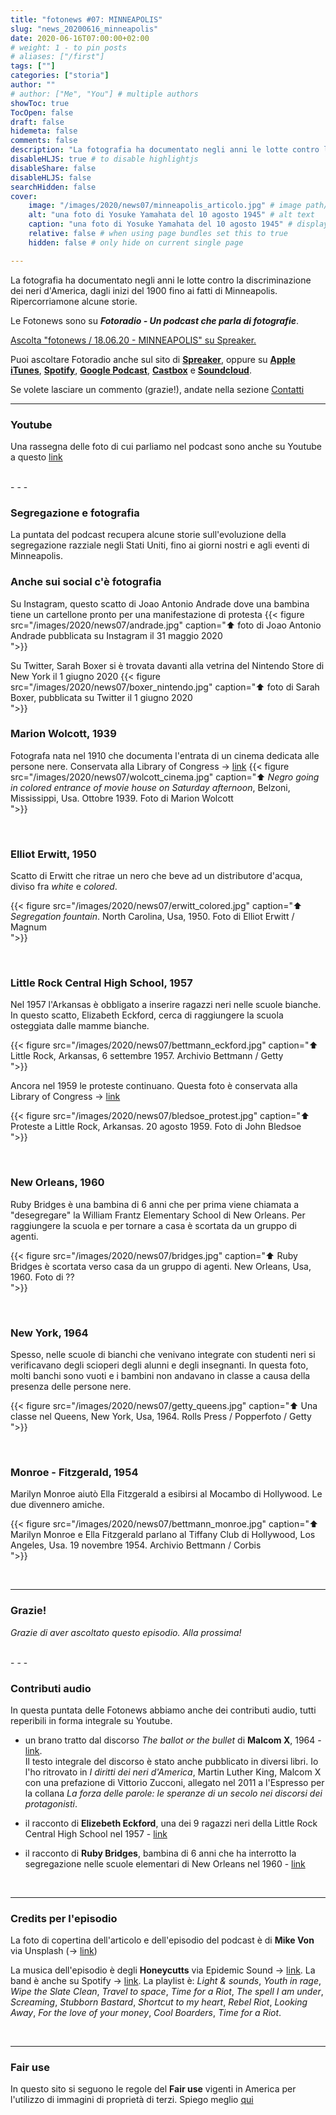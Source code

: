 ```yaml
---
title: "fotonews #07: MINNEAPOLIS"
slug: "news_20200616_minneapolis"
date: 2020-06-16T07:00:00+02:00
# weight: 1 - to pin posts
# aliases: ["/first"]
tags: [""]
categories: ["storia"]
author: ""
# author: ["Me", "You"] # multiple authors
showToc: true
TocOpen: false
draft: false
hidemeta: false
comments: false
description: "La fotografia ha documentato negli anni le lotte contro la discriminazione dei neri d'America, dagli inizi del 1900 fino ai fatti di Minneapolis. Ripercorriamone alcune storie"
disableHLJS: true # to disable highlightjs
disableShare: false
disableHLJS: false
searchHidden: false
cover:
    image: "/images/2020/news07/minneapolis_articolo.jpg" # image path/url
    alt: "una foto di Yosuke Yamahata del 10 agosto 1945" # alt text
    caption: "una foto di Yosuke Yamahata del 10 agosto 1945" # display caption under cover
    relative: false # when using page bundles set this to true
    hidden: false # only hide on current single page

---
```


La fotografia ha documentato negli anni le lotte contro la discriminazione dei neri d'America, dagli inizi del 1900 fino ai fatti di Minneapolis. Ripercorriamone alcune storie.
<!--more-->

Le Fotonews sono su **_Fotoradio - Un podcast che parla di fotografie_**.

<a class="spreaker-player" href="https://www.spreaker.com/episode/31521129" data-resource="episode_id=31521129" data-width="100%" data-height="200px" data-theme="light" data-playlist="false" data-playlist-continuous="false" data-autoplay="false" data-live-autoplay="false" data-chapters-image="true" data-episode-image-position="right" data-hide-logo="false" data-hide-likes="false" data-hide-comments="false" data-hide-sharing="false" data-hide-download="false">Ascolta "fotonews &#x2F; 18.06.20 - MINNEAPOLIS" su Spreaker.</a>

Puoi ascoltare Fotoradio anche sul sito di <a href="https://www.spreaker.com/show/fotoradio-un-podcast-sulle-fotografie">**Spreaker**</a>, oppure su <a target="blank" href="https://podcasts.apple.com/it/podcast/fotoradio-un-podcast-sulle-fotografie/id1473090985">**Apple iTunes**</a>, <a target="blank" href="https://open.spotify.com/show/3dzBBFOJD2gaz2pRdhlzYh">**Spotify**</a>, <a target="blank" href="https://www.google.com/podcasts?feed=aHR0cHM6Ly93d3cuc3ByZWFrZXIuY29tL3Nob3cvMzYwNzI4OS9lcGlzb2Rlcy9mZWVk">**Google Podcast**</a>, <a target="blank" href="https://castbox.fm/channel/Fotoradio-un-podcast-sulle-fotografie-id2203635?country=it">**Castbox**</a> e <a target="blank" href="https://soundcloud.com/user-153455998">**Soundcloud**</a>.

Se volete lasciare un commento (grazie!), andate nella sezione <a href="/contact/">Contatti</a>

- - -

### Youtube

Una rassegna delle foto di cui parliamo nel podcast sono anche su Youtube a questo <a target="blank" href="https://youtu.be/jNa35hAqPNc">link</a>

<br>
- - -

### Segregazione e fotografia

La puntata del podcast recupera alcune storie sull'evoluzione della segregazione razziale negli Stati Uniti, fino ai giorni nostri e agli eventi di Minneapolis.


### Anche sui social c'è fotografia

Su Instagram, questo scatto di Joao Antonio Andrade dove una bambina tiene un cartellone pronto per una manifestazione di protesta
{{< figure src="/images/2020/news07/andrade.jpg" caption="⬆︎ foto di Joao Antonio Andrade pubblicata su Instagram il 31 maggio 2020<br> ">}}


Su Twitter, Sarah Boxer si è trovata davanti alla vetrina del Nintendo Store di New York il 1 giugno 2020
{{< figure src="/images/2020/news07/boxer_nintendo.jpg" caption="⬆︎ foto di Sarah Boxer, pubblicata su Twitter il 1 giugno 2020<br> ">}}
<br>



### Marion Wolcott, 1939

Fotografa nata nel 1910 che documenta l'entrata di un cinema dedicata alle persone nere. Conservata alla Library of Congress -> <a target="blank" href="https://www.loc.gov/pictures/item/2017754826/">link</a>
{{< figure src="/images/2020/news07/wolcott_cinema.jpg" caption="⬆︎ _Negro going in colored entrance of movie house on Saturday afternoon_, Belzoni, Mississippi, Usa. Ottobre 1939. Foto di Marion Wolcott<br> ">}}

<br>

### Elliot Erwitt, 1950

Scatto di Erwitt che ritrae un nero che beve ad un distributore d'acqua, diviso fra _white_ e _colored_.

{{< figure src="/images/2020/news07/erwitt_colored.jpg" caption="⬆︎ _Segregation fountain_. North Carolina, Usa, 1950. Foto di Elliot Erwitt / Magnum<br> ">}}

<br>


### Little Rock Central High School, 1957

Nel 1957 l'Arkansas è obbligato a inserire ragazzi neri nelle scuole bianche. In questo scatto, Elizabeth Eckford, cerca di raggiungere la scuola osteggiata dalle mamme bianche.

{{< figure src="/images/2020/news07/bettmann_eckford.jpg" caption="⬆︎ Little Rock, Arkansas, 6 settembre 1957. Archivio Bettmann / Getty<br> ">}}

Ancora nel 1959 le proteste continuano. Questa foto è conservata alla Library of Congress -> <a target="blank" href="https://www.loc.gov/item/2009632339/">link</a>

{{< figure src="/images/2020/news07/bledsoe_protest.jpg" caption="⬆︎ Proteste a Little Rock, Arkansas. 20 agosto 1959. Foto di John Bledsoe<br> ">}}

<br>


### New Orleans, 1960

Ruby Bridges è una bambina di 6 anni che per prima viene chiamata a "desegregare" la William Frantz Elementary School di New Orleans. Per raggiungere la scuola e per tornare a casa è scortata da un gruppo di agenti.

{{< figure src="/images/2020/news07/bridges.jpg" caption="⬆︎ Ruby Bridges è scortata verso casa da un gruppo di agenti. New Orleans, Usa, 1960. Foto di ??<br> ">}}


<br>

### New York, 1964

Spesso, nelle scuole di bianchi che venivano integrate con studenti neri si verificavano degli scioperi degli alunni e degli insegnanti. In questa foto, molti banchi sono vuoti e i bambini non andavano in classe a causa della presenza delle persone nere.

{{< figure src="/images/2020/news07/getty_queens.jpg" caption="⬆︎ Una classe nel Queens, New York, Usa, 1964. Rolls Press / Popperfoto / Getty<br> ">}}

<br>

### Monroe - Fitzgerald, 1954

Marilyn Monroe aiutò Ella Fitzgerald a esibirsi al Mocambo di Hollywood. Le due divennero amiche.

{{< figure src="/images/2020/news07/bettmann_monroe.jpg" caption="⬆︎ Marilyn Monroe e Ella Fitzgerald parlano al Tiffany Club di Hollywood, Los Angeles, Usa. 19 novembre 1954. Archivio Bettmann / Corbis<br> ">}}

<br>

- - -

### Grazie!

_Grazie di aver ascoltato questo episodio. Alla prossima!_

<br>
- - -

### Contributi audio

In questa puntata delle Fotonews abbiamo anche dei contributi audio, tutti reperibili in forma integrale su Youtube.

* un brano tratto dal discorso _The ballot or the bullet_ di **Malcom X**, 1964 - <a target="blank" href="https://www.youtube.com/watch?v=GML1ketVPmU">link</a>.</br>
Il testo integrale del discorso è stato anche pubblicato in diversi libri. Io l'ho ritrovato in _I diritti dei neri d'America_, Martin Luther King, Malcom X con una prefazione di Vittorio Zucconi, allegato nel 2011 a l'Espresso per la collana _La forza delle parole: le speranze di un secolo nei discorsi dei protagonisti_.

* il racconto di **Elizebeth Eckford**, una dei 9 ragazzi neri della Little Rock Central High School nel 1957 - <a target="blank" href="https://www.youtube.com/watch?v=CAPOvdOEYE8">link</a>

* il racconto di **Ruby Bridges**, bambina di 6 anni che ha interrotto la segregazione nelle scuole elementari di New Orleans nel 1960 - <a target="blank" href="https://www.youtube.com/watch?v=lyRH_LK8v5c">link</a>



<br>


<!--
- - -

### Citazioni


- Fabrizio Gatti, con le immagini di Massimo Sestini, _Dimmi dove sei_, National Geographic Italia, giugno 2019

Le voci fuori campo sono tratte dal trailer del documentario di National Geographic Channel diretto da Jesús Garcés Lambert andato in onda il 20 giugno 2019 su Sky e poi boh.
-->

<!--
- - -
### Errata corrige

Nella prima versione dell'episodio, avevo previsto di chiudere con una clip di Nicolò Govoni che racconta il centro creato da Still I Rise alle porte del campo di Samos.
Poi invece ho preferito inserire la clip dal Tedx dove si parla di volontariato che mi pare più interessante. Quindi non torna il mio discorso in chiusura di puntata. Mi spiace
-->

<!--
- - -

### Altri link

- La puntata di **Be My Diary** di Rossella Pivanti citata nell'episodio è ascoltabile a questo (<a target="blank" href="https://www.spreaker.com/user/bemydiary/bmd-s02e10-finito">link</a>)

-->

- - -

### Credits per l'episodio

La foto di copertina dell'articolo e dell'episodio del podcast è di **Mike Von** via Unsplash (-> <a target="blank" href="https://unsplash.com/photos/wLY9bHf-KUU">link</a>)

La musica dell'episodio è degli **Honeycutts** via Epidemic Sound -> <a target="blank" href="https://www.epidemicsound.com/artists/honeycutts">link</a>. La band è anche su Spotify -> <a target="blank" href="https://open.spotify.com/artist/2AvQPvnrIO54M9O5exgliK?si=kGaKvXCmScSJgdALwWLmqg">link</a>.
La playlist è: _Light & sounds_, _Youth in rage_, _Wipe the Slate Clean_, _Travel to space_, _Time for a Riot_, _The spell I am under_, _Screaming_, _Stubborn Bastard_, _Shortcut to my heart_, _Rebel Riot_, _Looking Away_, _For the love of your money_, _Cool Boarders_, _Time for a Riot_.

<br>

- - -


### Fair use

In questo sito si seguono le regole del **Fair use** vigenti in America per l'utilizzo di immagini di proprietà di terzi. Spiego meglio <a href="/static_page/fair_use/">qui</a>
